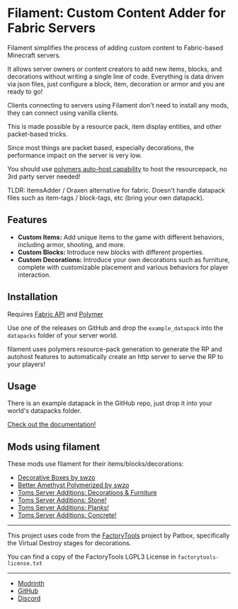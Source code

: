 # Filament: Custom Content Adder for Fabric Servers

Filament simplifies the process of adding custom content to Fabric-based Minecraft servers.

It allows server owners or content creators to add new items, blocks, and decorations without writing a single line of code. Everything is data driven via json files, just configure a block, item, decoration or armor and you are ready to go!

Clients connecting to servers using Filament don't need to install any mods, they can connect using vanilla clients.

This is made possible by a resource pack, item display entities, and other packet-based tricks.

Since most things are packet based, especially decorations, the performance impact on the server is very low.

You should use [polymers auto-host capability](https://polymer.pb4.eu/latest/user/resource-pack-hosting/) to host the resourcepack, no 3rd party server needed!

TLDR: ItemsAdder / Oraxen alternative for fabric. Doesn't handle datapack files such as item-tags / block-tags, etc (bring your own datapack).

## Features

- **Custom Items:** Add unique items to the game with different behaviors, including armor, shooting, and more.
- **Custom Blocks:** Introduce new blocks with different properties.
- **Custom Decorations:** Introduce your own decorations such as furniture, complete with customizable placement and various behaviors for player interaction.

## Installation

Requires [Fabric API](https://modrinth.com/mod/fabric-api) and [Polymer](https://modrinth.com/mod/polymer)

Use one of the releases on GitHub and drop the `example_datapack` into the `datapacks` folder of your server world.

filament uses polymers resource-pack generation to generate the RP and autohost features to automatically create an http server to serve the RP to your players!

## Usage

There is an example datapack in the GitHub repo, just drop it into your world's datapacks folder.

[Check out the documentation!](https://tomalbrc.de/projects/filament/docs)


## Mods using filament

These mods use filament for their items/blocks/decorations:

- [Decorative Boxes by swzo](https://modrinth.com/mod/decorative-boxes)
- [Better Amethyst Polymerized by swzo](https://modrinth.com/mod/better-amethyst-polymerized)
- [Toms Server Additions: Decorations & Furniture](https://modrinth.com/mod/tsa-decorations)
- [Toms Server Additions: Stone!](https://modrinth.com/mod/tsa-stone)
- [Toms Server Additions: Planks!](https://modrinth.com/mod/tsa-planks)
- [Toms Server Additions: Concrete!](https://modrinth.com/mod/tsa-concrete)

---

This project uses code from the [FactoryTools](https://github.com/Patbox/FactoryTools) project by Patbox, specifically the Virtual Destroy stages for decorations.

You can find a copy of the FactoryTools LGPL3 License in `factorytools-license.txt`

---

- [Modrinth](https://modrinth.com/mod/filament)
- [GitHub](https://github.com/tomalbrc/filament)
- [Discord](https://discord.gg/9X6w2kfy89)
